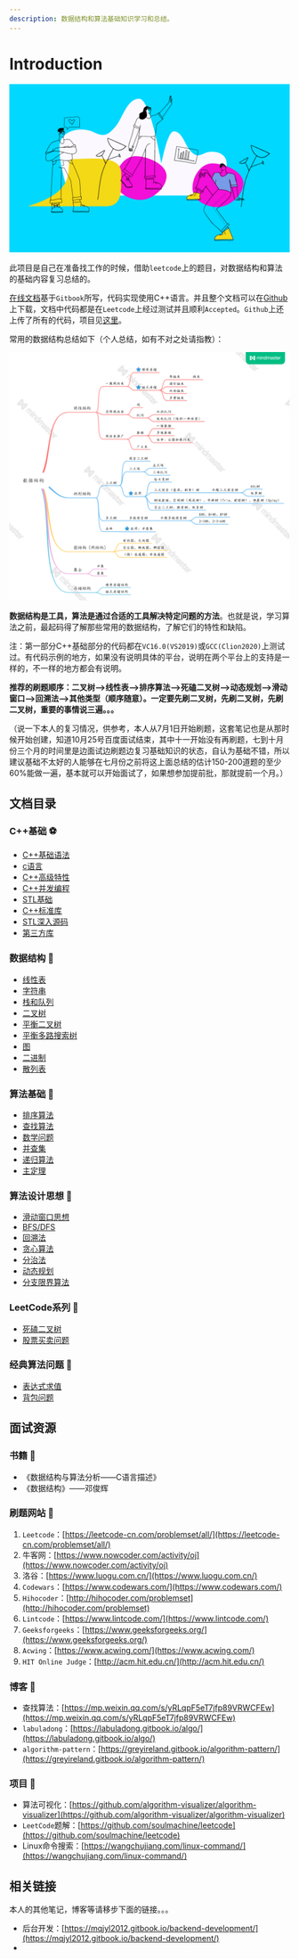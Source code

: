 ```yaml
---
description: 数据结构和算法基础知识学习和总结。
---
```


# Introduction

![](.gitbook/assets/title.png)

此项目是自己在准备找工作的时候，借助`leetcode`上的题目，对数据结构和算法的基础内容复习总结的。

[在线文档](https://mqjyl2012.gitbook.io/algorithm/)基于`Gitbook`所写，代码实现使用C++语言。并且整个文档可以在[Github](https://github.com/JLCreater2015/algorithm-pattern)上下载，文档中代码都是在`Leetcode`上经过测试并且顺利`Accepted`。`Github`上还上传了所有的代码，项目见[这里](https://github.com/JLCreater2015/algorithm-pattern-code)。

常用的数据结构总结如下（个人总结，如有不对之处请指教）：

![](.gitbook/assets/shu-ju-jie-gou-%20%281%29.png)

**数据结构是工具，算法是通过合适的工具解决特定问题的方法**。也就是说，学习算法之前，最起码得了解那些常用的数据结构，了解它们的特性和缺陷。

注：第一部分C++基础部分的代码都在`VC16.0(VS2019)`或`GCC(Clion2020)`上测试过。有代码示例的地方，如果没有说明具体的平台，说明在两个平台上的支持是一样的，不一样的地方都会有说明。

**推荐的刷题顺序：二叉树—&gt;线性表—&gt;排序算法—&gt;死磕二叉树—&gt;动态规划—&gt;滑动窗口—&gt;回溯法—&gt;其他类型（顺序随意）。一定要先刷二叉树，先刷二叉树，先刷二叉树，重要的事情说三遍。。。**

（说一下本人的复习情况，供参考，本人从7月1日开始刷题，这套笔记也是从那时候开始创建，知道10月25号百度面试结束，其中十一开始没有再刷题，七到十月份三个月的时间里是边面试边刷题边复习基础知识的状态，自认为基础不错，所以建议基础不太好的人能够在七月份之前将这上面总结的估计150-200道题的至少60%能做一遍，基本就可以开始面试了，如果想参加提前批，那就提前一个月。）

## 文档目录

### C++基础 ⚽ 

* [C++基础语法](c-cpp/c++-syntax/)
* [c语言](c-cpp/c/)
* [C++高级特性](c-cpp/advanced-c++/)
* [C++并发编程](c-cpp/cpp-concurrent-programming/#c-bing-fa-bian-cheng)
* [STL基础](c-cpp/stl-basics/)
* [C++标准库](c-cpp/cpp-standard-library/)
* [STL深入源码](c-cpp/stl-source-analysis/)
* [第三方库](c-cpp/third-party-libraries/)

### 数据结构 🏀 

* [线性表](data-structure/linear-list.md)
* [字符串](data-structure/string.md)
* [栈和队列](data-structure/stack-and-queue.md)
* [二叉树](data-structure/binary-tree.md)
* [平衡二叉树](data-structure/balanced-binary-tree.md)
* [平衡多路搜索树](data-structure/balanced-multipath-search-tree.md)
* [图](data-structure/graph.md)
* [二进制](data-structure/binary-system.md)
* [散列表](data-structure/hash-table.md)

### 算法基础 🏐 

* [排序算法](algorithm/sort-algorithm.md)
* [查找算法](algorithm/search-algorithm.md)
* [数学问题](algorithm/mathematical-problems.md)
* [并查集](algorithm/union-find.md)
* [递归算法](algorithm/recursive-algorithm.md)
* [主定理](algorithm/master-theorem.md)

### 算法设计思想 🥎 

* [滑动窗口思想](algorithm-thinking/sliding-window.md)
* [BFS/DFS](algorithm-thinking/bfs-dfs.md)
* [回溯法](algorithm-thinking/backtracking-algorithm.md)
* [贪心算法](algorithm-thinking/greedy-algorithm.md)
* [分治法](algorithm-thinking/divide-and-conquer-algorithm.md)
* [动态规划](algorithm-thinking/dynamic-programming-algorithm.md)
* [分支限界算法](algorithm-thinking/branch-and-bound.md)

### LeetCode系列 🏈 

* [死磕二叉树](leetcode/stick-to-binary-tree.md)
* [股票买卖问题](leetcode/stockjobbing.md)

### 经典算法问题 🎾 

* [表达式求值](classical-problem/expression-evaluation.md)
* [背包问题](classical-problem/backpack-questions.md)

## 面试资源

### 书籍 🍈 

* 《数据结构与算法分析——C语言描述》
* 《数据结构》——邓俊辉

### 刷题网站 🍊 

1. `Leetcode`：[https://leetcode-cn.com/problemset/all/](https://leetcode-cn.com/problemset/all/)
2. 牛客网：[https://www.nowcoder.com/activity/oj](https://www.nowcoder.com/activity/oj)
3. 洛谷：[https://www.luogu.com.cn/](https://www.luogu.com.cn/)
4. `Codewars`：[https://www.codewars.com/](https://www.codewars.com/)
5. `Hihocoder`：[http://hihocoder.com/problemset](http://hihocoder.com/problemset)
6. `Lintcode`：[https://www.lintcode.com/](https://www.lintcode.com/)
7. `Geeksforgeeks`：[https://www.geeksforgeeks.org/](https://www.geeksforgeeks.org/)
8. `Acwing`：[https://www.acwing.com/](https://www.acwing.com/)
9. `HIT Online Judge`：[http://acm.hit.edu.cn/](http://acm.hit.edu.cn/)

### 博客 🍍 

* 查找算法：[https://mp.weixin.qq.com/s/yRLqpF5eT7jfp89VRWCFEw](https://mp.weixin.qq.com/s/yRLqpF5eT7jfp89VRWCFEw)
* `labuladong`：[https://labuladong.gitbook.io/algo/](https://labuladong.gitbook.io/algo/)
* `algorithm-pattern`：[https://greyireland.gitbook.io/algorithm-pattern/](https://greyireland.gitbook.io/algorithm-pattern/)

### 项目 🍇 

* 算法可视化：[https://github.com/algorithm-visualizer/algorithm-visualizer](https://github.com/algorithm-visualizer/algorithm-visualizer)
* `LeetCode`题解：[https://github.com/soulmachine/leetcode](https://github.com/soulmachine/leetcode)
* Linux命令搜索：[https://wangchujiang.com/linux-command/](https://wangchujiang.com/linux-command/)

## 相关链接

本人的其他笔记，博客等请移步下面的链接。。。

* 后台开发：[https://mqjyl2012.gitbook.io/backend-development/](https://mqjyl2012.gitbook.io/backend-development/)
* 
